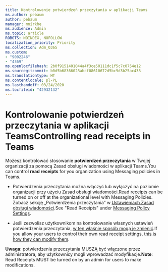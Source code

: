 ```yaml
---
title: Kontrolowanie potwierdzeń przeczytania w aplikacji Teams
ms.author: pebaum
author: pebaum
manager: mnirkhe
ms.audience: Admin
ms.topic: article
ROBOTS: NOINDEX, NOFOLLOW
localization_priority: Priority
ms.collection: Adm_O365
ms.custom:
- "9002246"
- "4369"
ms.openlocfilehash: 2b0f9151401044a4f3ce50111dc1f5c7c0754e12
ms.sourcegitcommit: b0d5b68366028abcf08610672d5bc9d3b25ac433
ms.translationtype: HT
ms.contentlocale: pl-PL
ms.lasthandoff: 03/24/2020
ms.locfileid: "42932132"
---
```

# <a name="controlling-read-receipts-in-teams"></a><span data-ttu-id="02a37-102">Kontrolowanie potwierdzeń przeczytania w aplikacji Teams</span><span class="sxs-lookup"><span data-stu-id="02a37-102">Controlling read receipts in Teams</span></span>

<span data-ttu-id="02a37-103">Możesz kontrolować stosowanie **potwierdzeń przeczytania** w Twojej organizacji za pomocą Zasad obsługi wiadomości w aplikacji Teams.</span><span class="sxs-lookup"><span data-stu-id="02a37-103">You can control **read receipts** for you organization using Messaging policies in Teams.</span></span>

- <span data-ttu-id="02a37-104">Potwierdzenia przeczytania można włączyć lub wyłączyć na poziomie organizacji przy użyciu Zasad obsługi wiadomości.</span><span class="sxs-lookup"><span data-stu-id="02a37-104">Read receipts can be turned on or off at the organizational level with Messaging Policies.</span></span> <span data-ttu-id="02a37-105">Zobacz sekcję „Potwierdzenia przeczytania” w [Ustawieniach Zasad obsługi wiadomości](https://docs.microsoft.com/microsoftteams/messaging-policies-in-teams#messaging-policy-settings).</span><span class="sxs-lookup"><span data-stu-id="02a37-105">See "Read Receipts" under [Messaging Policy Settings](https://docs.microsoft.com/microsoftteams/messaging-policies-in-teams#messaging-policy-settings).</span></span>

- <span data-ttu-id="02a37-106">Jeśli zezwolisz użytkownikom na kontrolowanie własnych ustawień potwierdzenia przeczytania, [w ten właśnie sposób mogą je zmienić](https://docs.microsoft.com/microsoftteams/messaging-policies-in-teams#messaging-policy-settings).</span><span class="sxs-lookup"><span data-stu-id="02a37-106">If you allow your users to control their own read receipt settings, [this is how they can modify them](https://docs.microsoft.com/microsoftteams/messaging-policies-in-teams#messaging-policy-settings).</span></span> 

<span data-ttu-id="02a37-107">**Uwaga**: potwierdzenia przeczytania MUSZĄ być włączone przez administratora, aby użytkownicy mogli wprowadzać modyfikacje.</span><span class="sxs-lookup"><span data-stu-id="02a37-107">**Note**: Read Receipts MUST be turned on by an admin for users to make modifications.</span></span>
